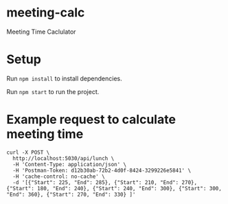 # meeting-calc
Meeting Time Caclulator


# Setup


Run `npm install` to install dependencies.

Run `npm start` to run the project.


# Example request to calculate meeting time

```
curl -X POST \
  http://localhost:5030/api/lunch \
  -H 'Content-Type: application/json' \
  -H 'Postman-Token: d12b30ab-72b2-4d0f-8424-3299226e5841' \
  -H 'cache-control: no-cache' \
  -d '[{"Start": 225, "End": 285}, {"Start": 210, "End": 270}, {"Start": 180, "End": 240}, {"Start": 240, "End": 300}, {"Start": 300, "End": 360}, {"Start": 270, "End": 330} ]'
```

